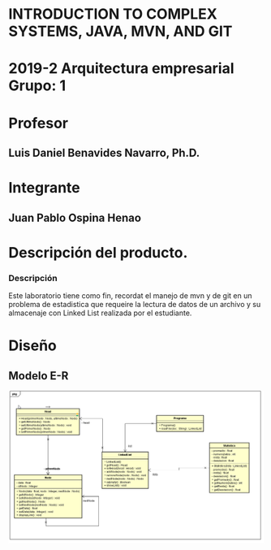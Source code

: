 # INTRODUCTION TO COMPLEX SYSTEMS, JAVA, MVN, AND GIT
# 2019-2  Arquitectura empresarial Grupo: 1

# Profesor
## Luis Daniel Benavides Navarro, Ph.D. 

# Integrante
## Juan Pablo Ospina Henao


# Descripción del producto.
### Descripción 
Este laboratorio tiene como fin, recordat el manejo de mvn y de git en un problema de estadistica que requeire la 
lectura de datos de un archivo y su almacenaje con Linked List realizada por el estudiante.


# Diseño
## Modelo E-R
![](img/er.png)






